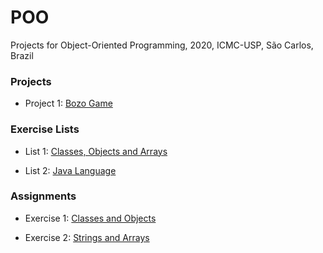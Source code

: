 # POO
Projects for Object-Oriented Programming, 2020, ICMC-USP, São Carlos, Brazil

### Projects
- Project 1: [Bozo Game](https://github.com/yasmin-araujo/POO/tree/master/Projeto1)

### Exercise Lists
- List 1: [Classes, Objects and Arrays](https://github.com/yasmin-araujo/POO/tree/master/Lista1)

- List 2: [Java Language](https://github.com/yasmin-araujo/POO/tree/master/Lista2)

### Assignments
- Exercise 1: [Classes and Objects](https://github.com/yasmin-araujo/POO/tree/master/Exercicio1)

- Exercise 2: [Strings and Arrays](https://github.com/yasmin-araujo/POO/tree/master/Exercicio2)